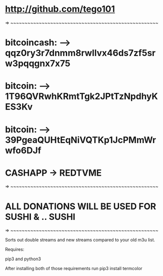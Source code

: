 #   http://github.com/tego101
=> ~~~~~~~~~~~~~~~~~~~~~~~~~~~~~~~~~~~~~~~~~~~~~~~~~~~~
#   bitcoincash: —> qqz0ry3r7dnmm8rwllvx46ds7zf5srw3pqqgnx7x75
#   bitcoin: —> 1T96QVRwhKRmtTgk2JPtTzNpdhyKES3Kv
#   bitcoin: —> 39PgeaQUHtEqNiVQTKp1JcPMmWrwfo6DJf
#   CASHAPP -> REDTVME
=> ~~~~~~~~~~~~~~~~~~~~~~~~~~~~~~~~~~~~~~~~~~~~~~~~~~~~
#   ALL DONATIONS WILL BE USED FOR SUSHI & .. SUSHI 
=> ~~~~~~~~~~~~~~~~~~~~~~~~~~~~~~~~~~~~~~~~~~~~~~~~~~~~

Sorts out double streams and new streams compared to your old m3u list.


Requires:

pip3 and python3

After installing both of those requirements run pip3 install termcolor
